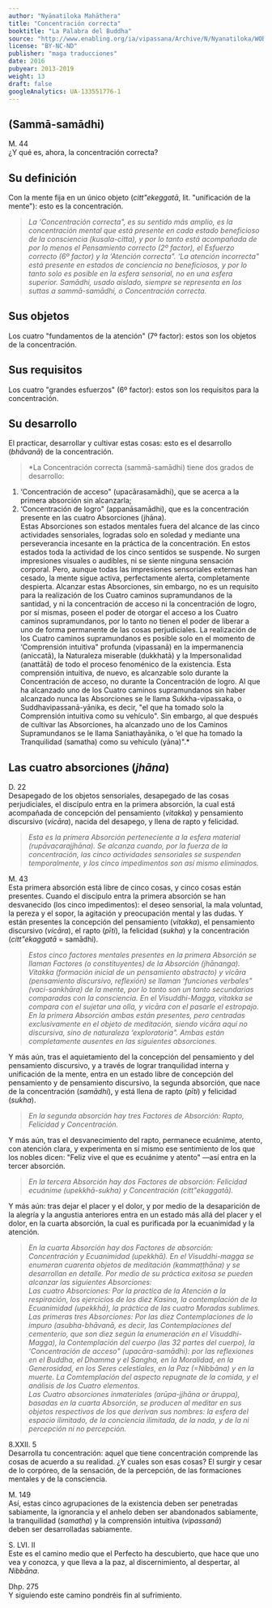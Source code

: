 ```yaml
---
author: "Nyānatiloka Mahāthera"
title: "Concentración correcta"
booktitle: "La Palabra del Buddha"
source: "http://www.enabling.org/ia/vipassana/Archive/N/Nyanatiloka/WOB/index.html"
license: "BY-NC-ND"
publisher: "maga traducciones"
date: 2016
pubyear: 2013-2019 
weight: 13
draft: false
googleAnalytics: UA-133551776-1
---
```


## (Sammā-samādhi)  

M. 44  
¿Y qué es, ahora, la concentración correcta?  

## Su definición  

Con la mente fija en un único objeto (*citt"ekeggatā*, lit. "unificación de la mente"): esto es la concentración.  

> *La ‘Concentración correcta", es su sentido más amplio, es la concentración mental que está presente en cada estado beneficioso de la consciencia (kusala-citta), y por lo tanto está acompañada de por lo menos el Pensamiento correcto (2º factor), el Esfuerzo correcto (6º factor) y la ‘Atención correcta". ‘La atención incorrecta" está presente en estados de conciencia no beneficiosos, y por lo tanto solo es posible en la esfera sensorial, no en una esfera superior. Samādhi, usado aislado, siempre se representa en los suttas a sammā-samādhi, o Concentración correcta.*
 
## Sus objetos  

Los cuatro "fundamentos de la atención" (7º factor): estos son los objetos de la concentración.  

## Sus requisitos  

Los cuatro "grandes esfuerzos" (6º factor): estos son los requisitos para la concentración.  

## Su desarrollo  

El practicar, desarrollar y cultivar estas cosas: esto es el desarrollo (*bhāvanā*) de la concentración.  

> *La Concentración correcta (sammā-samādhi) tiene dos grados de desarrollo:  
1. ‘Concentración de acceso" (upacārasamādhi), que se acerca a la primera absorción sin alcanzarla;  
2. ‘Concentración de logro" (appanāsamādhi), que es la concentración presente en las cuatro Absorciones (jhāna).  
Estas Absorciones son estados mentales fuera del alcance de las cinco actividades sensoriales, logradas solo en soledad y mediante una perseverancia incesante en la práctica de la concentración. En estos estados toda la actividad de los cinco sentidos se suspende. No surgen impresiones visuales o audibles, ni se siente ninguna sensación corporal. Pero, aunque todas las impresiones sensoriales externas han cesado, la mente sigue activa, perfectamente alerta, completamente despierta.
Alcanzar estas Absorciones, sin embargo, no es un requisito para la realización de los Cuatro caminos supramundanos de la santidad, y ni la concentración de acceso ni la concentración de logro, por sí mismas, poseen el poder de otorgar el acceso a los Cuatro caminos supramundanos, por lo tanto no tienen el poder de liberar a uno de forma permanente de las cosas perjudiciales. La realización de los Cuatro caminos supramundanos es posible solo en el momento de ‘Comprensión intuitiva" profunda (vipassanā) en la impermanencia (aniccatā), la Naturaleza miserable (dukkhatā) y la Impersonalidad (anattātā) de todo el proceso fenoménico de la existencia. Esta comprensión intuitiva, de nuevo, es alcanzable solo durante la Concentración de acceso, no durante la Concentración de logro.
Al que ha alcanzado uno de los Cuatro caminos supramundanos sin haber alcanzado nunca las Absorciones se le llama Sukkha-vipassaka, o Suddhavipassanā-yānika, es decir, "el que ha tomado solo la Comprensión intuitiva como su vehículo". Sin embargo, al que después de cultivar las Absorciones, ha alcanzado uno de los Caminos Supramundanos se le llama Saniathayānika, o ‘el que ha tomado la Tranquilidad (samatha) como su vehiculo (yāna)".*
 
## Las cuatro absorciones (*jhāna*)  

D. 22  
Desapegado de los objetos sensoriales, desapegado de las cosas  perjudiciales, el discípulo entra en la primera absorción, la cual está acompañada de concepción del pensamiento (*vitakka*) y pensamiento   discursivo (*vicāra*), nacida del desapego, y llena de rapto y felicidad.  

> *Esta es la primera Absorción perteneciente a la esfera material (rupāvacarajjhāna). Se alcanza cuando, por la fuerza de la   
concentración, las cinco actividades sensoriales se suspenden temporalmente, y los cinco impedimentos son así mismo eliminados.*  

M. 43  
Esta primera absorción está libre de cinco cosas, y cinco cosas están  presentes. Cuando el discípulo entra la primera absorción se han desvanecido (los cinco impedimentos): el deseo sensorial, la mala voluntad, la pereza y el sopor, la agitación y preocupación mental y las dudas. Y están presentes la concepción del pensamiento (*vitakka*), el pensamiento discursivo (*vicāra*), el rapto (*pīti*), la felicidad (*sukha*) y la concentración (*citt"ekaggatā* = samādhi).  

> *Estos cinco factores mentales presentes en la primera Absorción se llaman Factores (o constituyentes) de la Absorción (jhānanga). Vitakka (formación inicial de un pensamiento abstracto) y vicāra (pensamiento discursivo, reflexión) se llaman ‘funciones verbales" (vaci-sankhāra) de la mente, por lo tanto son un tanto secundarias comparadas con la consciencia.
En el Visuddhi-Magga, vitakka se compara con el sujetar una olla, y vicāra con el pasarle el estropajo. En la primera Absorción ambas están presentes, pero centradas exclusivamente en el objeto de meditación, siendo vicāra aquí no discursiva, sino de naturaleza ‘exploratoria". Ambas están completamente ausentes en las siguientes absorciones.*  

Y más aún, tras el aquietamiento del la concepción del pensamiento y del pensamiento discursivo, y a través de lograr tranquilidad interna y unificación de la mente, entra en un estado libre de concepción del pensamiento y de pensamiento discursivo, la segunda absorción, que nace de la concentración (*samādhi*), y está llena de rapto (*pīti*) y felicidad (*sukha*).

> *En la segunda absorción hay tres Factores de Absorción: Rapto, Felicidad y Concentración.*  

Y más aún, tras el desvanecimiento del rapto, permanece ecuánime, atento, con atención clara, y experimenta en sí mismo ese sentimiento de los que los nobles dicen: "Feliz vive el que es ecuánime y atento" —así entra en la tercer absorción.  

> *En la tercera Absorción hay dos Factores de absorción: Felicidad ecuánime (upekkhā-sukha) y Concentración (citt"ekaggatā).*  

Y más aún: tras dejar el placer y el dolor, y por medio de la desaparición de la alegría y la angustia anteriores entra en un estado más allá del placer y el dolor, en la cuarta absorción, la cual es purificada por la ecuanimidad y la atención.  

> *En la cuarta Absorción hay dos Factores de absorción: Concentración y Ecuanimidad (upekkhā).
En el Visuddhi-magga se enumeran cuarenta objetos de meditación (kammaṭṭhāna) y se desarrollan en detalle. Por medio de su práctica exitosa se pueden alcanzar las siguientes Absorciones:  
Las cuatro Absorciones: Por la practica de la Atención a la respiración, los ejercicios de los diez Kasina, la contemplación de la Ecuanimidad (upekkhā), la práctica de las cuatro Moradas sublimes.  
Las primeras tres Absorciones: Por las diez Contemplaciones de lo impuro (asubha-bhāvanā, es decir, las Contemplaciones del cementerio, que son diez según la enumeración en el Visuddhi-Magga), la Contemplación del cuerpo (las 32 partes del cuerpo), la ‘Concentración de acceso" (upacāra-samādhi): por las reflexiones en el Buddha, el Dhamma y el Sangha, en la Moralidad, en la Generosidad, en los Seres celestiales, en la Paz (=Nibbāna) y en la muerte. La Comtemplación del aspecto repugnate de la comida, y el análisis de los Cuatro elementos.  
Las Cuatro absorciones inmateriales (arūpa-jjhāna or āruppa), basadas en la cuarta Absorción, se producen al meditar en sus objetos respectivos de los que derivan sus nombres: la esfera del espacio ilimitado, de la conciencia ilimitada, de la nada, y de la ni percepción ni no percepción.*  

8.XXII. 5  
Desarrolla tu concentración: aquel que tiene concentración comprende las cosas de acuerdo a su realidad. ¿Y cuales son esas cosas? El surgir y cesar de lo corpóreo, de la sensación, de la percepción, de las formaciones mentales y de la consciencia.  

M. 149  
Así, estas cinco agrupaciones de la existencia deben ser penetradas   
sabiamente, la ignorancia y el anhelo deben ser abandonados sabiamente, la tranquilidad (*samatha*) y la comprensión intuitiva (*vipassanā*)   
deben ser desarrolladas sabiamente.  

S. LVI. II  
Este es el camino medio que el Perfecto ha descubierto, que hace que  uno vea y conozca, y que lleva a la paz, al discernimiento, al despertar, al *Nibbāna*.  

Dhp. 275  
Y siguiendo este camino pondréis fin al sufrimiento.

